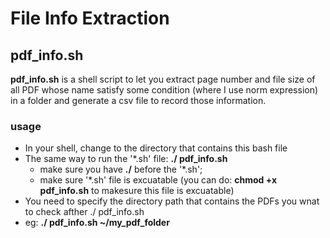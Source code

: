 # File Info Extraction


## pdf_info.sh
**pdf_info.sh** is a shell script to let you extract page number and file size of all PDF whose name satisfy some condition (where I use norm expression) in a folder and generate a csv file to record those information. 
### usage
- In your shell, change to the directory that contains this bash file 
- The same way to run the '*.sh' file: **./ pdf_info.sh**
  - make sure you have **./** before the '*.sh';
  - make sure '*.sh' file is excuatable (you can do: **chmod +x pdf_info.sh** to makesure this file is excuatable)
-  You need to specify the directory path that contains the PDFs you wnat to check afther ./ pdf_info.sh
  - eg: **./ pdf_info.sh ~/my_pdf_folder**
